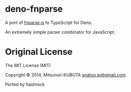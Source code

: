 # deno-fnparse

A port of [fnparse.js](https://github.com/anatoo/fnparse.js) to TypeScript for Deno.

An extremely simple parser combinator for JavaScript.

# Original License

The MIT License (MIT)

Copyright © 2014, Mitsunori KUBOTA <anatoo.jp@gmail.com>

Ported by hashrock
